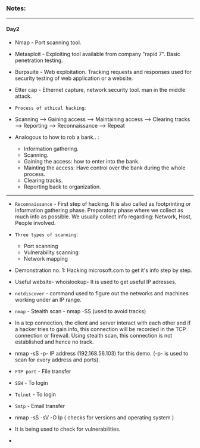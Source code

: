 ### Notes:

---

#### Day2

* Nmap - Port scanning tool.
* Metasploit - Exploiting tool available from company "rapid 7". Basic penetration testing.
* Burpsuite - Web exploitation. Tracking requests and responses used for security testing of web application or a website.
* Etter cap - Ethernet capture, network security tool. man in the middle attack.

* `Process of ethical hacking`:
* Scanning --> Gaining access --> Maintaining access --> Clearing tracks --> Reporting --> Reconnaissance --> Repeat
* Analogous to how to rob a bank.. : 
  * Information gathering.
  * Scanning.
  * Gaining the access: how to enter into the bank.
  * Mainting the access: Have control over the bank during the whole process. 
  * Clearing tracks.
  * Reporting back to organization.

---

* `Reconnaissance` - First step of hacking. It is also called as footprinting or information gathering phase. Preparatory phase where we collect as much info as possible. We usually collect info regarding: Network, Host, People involved.
* `Three types of scanning`:
  * Port scanning
  * Vulnerability scanning
  * Network mapping

* Demonstration no. 1: Hacking microsoft.com to get it's info step by step.
* Useful website- whoislookup- It is used to get useful IP adresses.
* `netdiscover` - command used to figure out the networks and machines working under an IP range.
* `nmap` - Stealth scan - nmap -SS (used to avoid tracks)
* In a tcp connection, the client and server interact with each other and if a hacker tries to gain info, this connection will be recorded in the TCP connection or firewall. Using stealth scan, this connection is not established and hence no track.
* nmap -sS -p- IP address (192.168.56.103) for this demo. (-p- is used to scan for every address and ports).
* `FTP port` - File transfer
* `SSH` - To login
* `Telnet` - To login
* `Smtp` - Email transfer
* nmap -sS -sV -O Ip ( checks for versions and operating system )
* It is being used to check for vulnerabilities.
* 
